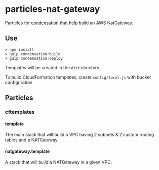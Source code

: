 # particles-nat-gateway

Particles for [condensation](https://github.com/SungardAS/condensation) that help build an AWS NatGateway.

## Use

    > npm install
    > gulp condensation:build
    > gulp condensation:deploy

Templates will be created in the `dist` directory

To build CloudFormation templates, create `config/local.js` with bucket configuration

## Particles

### cftemplates

#### template

The main stack that will build a VPC having 2 subnets & 2 custom routing tables and a NATGateway.

#### natgateway.template

A stack that will build a NATGateway in a given VPC.
